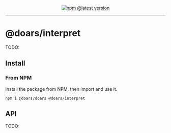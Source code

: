 <div align="center">

[![npm @latest version](https://img.shields.io/npm/v/@doars/interpret.svg?label=Version&style=flat-square&maxAge=86400)](https://www.npmjs.com/package/@doars/interpret)

</div>

<hr/>

# @doars/interpret

TODO:

## Install

### From NPM

Install the package from NPM, then import and use it.

```
npm i @doars/doars @doars/interpret
```

## API

TODO:
